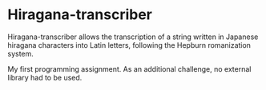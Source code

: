 # Hiragana-transcriber
Hiragana-transcriber allows the transcription of a string written in Japanese hiragana characters into Latin letters, following the Hepburn romanization system.

My first programming assignment. As an additional challenge, no external library had to be used. 
